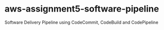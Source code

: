 # aws-assignment5-software-pipeline
Software Delivery Pipeline using CodeCommit, CodeBuild and CodePipeline
